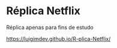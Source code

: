 # Réplica Netflix

Réplica apenas para fins de estudo

https://luigimdev.github.io/R-plica-Netflix/
